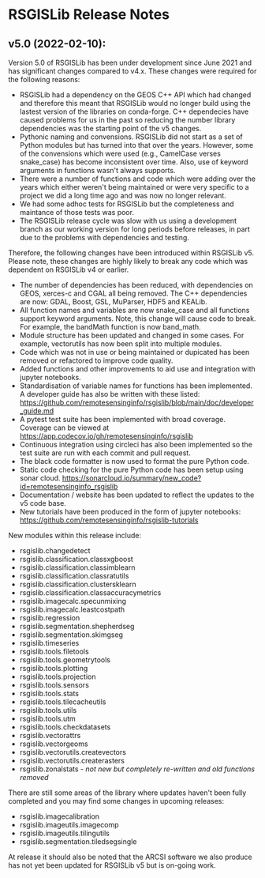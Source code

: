 # RSGISLib Release Notes



## v5.0 (2022-02-10):

Version 5.0 of RSGISLib has been under development since June 2021 and has significant changes compared to v4.x. These changes were required for the following reasons:

* RSGISLib had a dependency on the GEOS C++ API which had changed and therefore this meant that RSGISLib would no longer build using the lastest version of the libraries on conda-forge. C++ dependecies have caused problems for us in the past so reducing the number library dependencies was the starting point of the v5 changes.
* Pythonic naming and convensions. RSGISLib did not start as a set of Python modules but has turned into that over the years. However, some of the convensions which were used (e.g., CamelCase verses snake_case) has become inconsistent over time. Also, use of keyword arguments in functions wasn't always supports.
* There were a number of functions and code which were adding over the years which either weren't being maintained or were very specific to a project we did a long time ago and was now no longer relevant. 
* We had some adhoc tests for RSGISLib but the completeness and maintance of those tests was poor.
* The RSGISLib release cycle was slow with us using a development branch as our working version for long periods before releases, in part due to the problems with dependencies and testing.



Therefore, the following changes have been introduced within RSGISLib v5. Please note, these changes are highly likely to break any code which was dependent on RSGISLib v4 or earlier. 

* The number of dependencies has been reduced, with dependencies on GEOS, xerces-c and CGAL all being removed. The C++ dependencies are now: GDAL, Boost, GSL, MuParser, HDF5 and KEALib. 
* All function names and variables are now snake_case and all functions support keyword arguments. Note, this change will cause code to break. For example, the bandMath function is now band_math.
* Module structure has been updated and changed in some cases. For example, vectorutils has now been split into multiple modules.
* Code which was not in use or being maintained or dupicated has been removed or refactored to improve code quality. 
* Added functions and other improvements to aid use and integration with jupyter notebooks.
* Standardisation of variable names for functions has been implemented. A developer guide has also be written with these listed: https://github.com/remotesensinginfo/rsgislib/blob/main/doc/developer_guide.md
* A pytest test suite has been implemented with broad coverage. Coverage can be viewed at https://app.codecov.io/gh/remotesensinginfo/rsgislib
* Continuous integration using circleci has also been implemented so the test suite are run with each commit and pull request. 
* The black code formatter is now used to format the pure Python code. 
* Static code checking for the pure Python code has been setup using sonar cloud.  https://sonarcloud.io/summary/new_code?id=remotesensinginfo_rsgislib
* Documentation / website has been updated to reflect the updates to the v5 code base.
* New tutorials have been produced in the form of jupyter notebooks: https://github.com/remotesensinginfo/rsgislib-tutorials



New modules within this release include:

* rsgislib.changedetect 
* rsgislib.classification.classxgboost
* rsgislib.classification.classimblearn
* rsgislib.classification.classratutils
* rsgislib.classification.clustersklearn
* rsgislib.classification.classaccuracymetrics
* rsgislib.imagecalc.specunmixing
* rsgislib.imagecalc.leastcostpath
* rsgislib.regression
* rsgislib.segmentation.shepherdseg
* rsgislib.segmentation.skimgseg
* rsgislib.timeseries
* rsgislib.tools.filetools
* rsgislib.tools.geometrytools
* rsgislib.tools.plotting
* rsgislib.tools.projection
* rsgislib.tools.sensors
* rsgislib.tools.stats
* rsgislib.tools.tilecacheutils
* rsgislib.tools.utils
* rsgislib.tools.utm
* rsgislib.tools.checkdatasets
* rsgislib.vectorattrs
* rsgislib.vectorgeoms
* rsgislib.vectorutils.createvectors
* rsgislib.vectorutils.createrasters
* rsgislib.zonalstats - *not new but completely re-written and old functions removed*



There are still some areas of the library where updates haven't been fully completed and you may find some changes in upcoming releases:

* rsgislib.imagecalibration
* rsgislib.imageutils.imagecomp
* rsgislib.imageutils.tilingutils
* rsgislib.segmentation.tiledsegsingle 

At release it should also be noted that the ARCSI software we also produce has not yet been updated for RSGISLib v5 but is on-going work.



